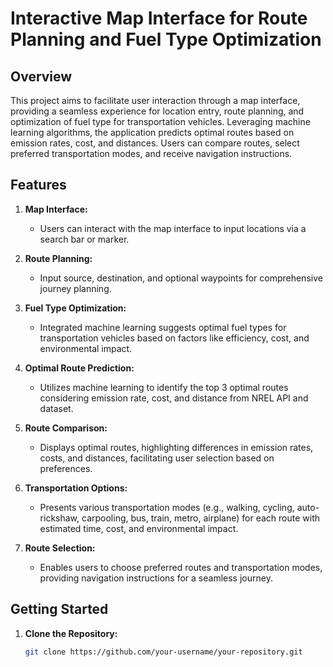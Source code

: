 # Interactive Map Interface for Route Planning and Fuel Type Optimization

## Overview

This project aims to facilitate user interaction through a map interface, providing a seamless experience for location entry, route planning, and optimization of fuel type for transportation vehicles. Leveraging machine learning algorithms, the application predicts optimal routes based on emission rates, cost, and distances. Users can compare routes, select preferred transportation modes, and receive navigation instructions.

## Features

1. **Map Interface:**
   - Users can interact with the map interface to input locations via a search bar or marker.

2. **Route Planning:**
   - Input source, destination, and optional waypoints for comprehensive journey planning.

3. **Fuel Type Optimization:**
   - Integrated machine learning suggests optimal fuel types for transportation vehicles based on factors like efficiency, cost, and environmental impact.

4. **Optimal Route Prediction:**
   - Utilizes machine learning to identify the top 3 optimal routes considering emission rate, cost, and distance from NREL API and dataset.

5. **Route Comparison:**
   - Displays optimal routes, highlighting differences in emission rates, costs, and distances, facilitating user selection based on preferences.

6. **Transportation Options:**
   - Presents various transportation modes (e.g., walking, cycling, auto-rickshaw, carpooling, bus, train, metro, airplane) for each route with estimated time, cost, and environmental impact.

7. **Route Selection:**
   - Enables users to choose preferred routes and transportation modes, providing navigation instructions for a seamless journey.

## Getting Started

1. **Clone the Repository:**
   ```bash
   git clone https://github.com/your-username/your-repository.git
